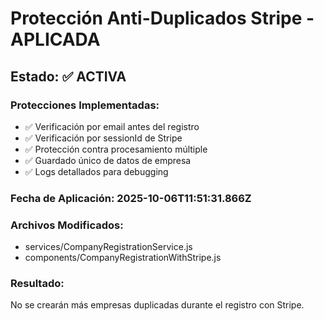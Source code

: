 # Protección Anti-Duplicados Stripe - APLICADA

## Estado: ✅ ACTIVA

### Protecciones Implementadas:
- ✅ Verificación por email antes del registro
- ✅ Verificación por sessionId de Stripe
- ✅ Protección contra procesamiento múltiple
- ✅ Guardado único de datos de empresa
- ✅ Logs detallados para debugging

### Fecha de Aplicación: 2025-10-06T11:51:31.866Z

### Archivos Modificados:
- services/CompanyRegistrationService.js
- components/CompanyRegistrationWithStripe.js

### Resultado:
No se crearán más empresas duplicadas durante el registro con Stripe.
